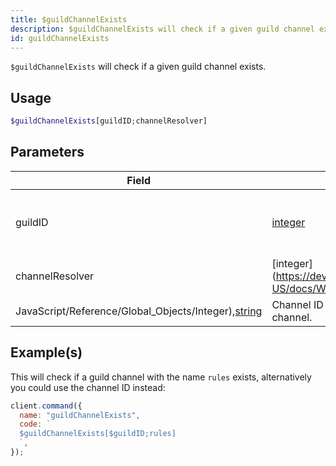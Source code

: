 ```yaml
---
title: $guildChannelExists
description: $guildChannelExists will check if a given guild channel exists.
id: guildChannelExists
---
```


`$guildChannelExists` will check if a given guild channel exists.

## Usage

```php
$guildChannelExists[guildID;channelResolver]
```

## Parameters

| Field                                                                                                                                          | Type                                                                                                | Description                                        | Required |
| ---------------------------------------------------------------------------------------------------------------------------------------------- | --------------------------------------------------------------------------------------------------- | -------------------------------------------------- | :------: |
| guildID                                                                                                                                        | [integer](https://developer.mozilla.org/en-US/docs/Web/JavaScript/Reference/Global_Objects/Integer) | ID of the guild where the guild channel exists in. |   true   |
| channelResolver                                                                                                                                | [integer](https://developer.mozilla.org/en-US/docs/Web/                                             |
| JavaScript/Reference/Global_Objects/Integer),[string](https://developer.mozilla.org/en-US/docs/Web/JavaScript/Reference/Global_Objects/String) | Channel ID or name of the channel.                                                                  | true                                               |

## Example(s)

This will check if a guild channel with the name `rules` exists, alternatively you could use the channel ID instead:

```javascript
client.command({
  name: "guildChannelExists",
  code: `
  $guildChannelExists[$guildID;rules]
  `,
});
```
